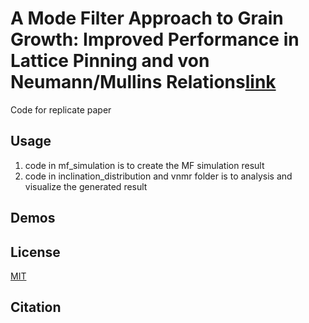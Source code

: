 # A Mode Filter Approach to Grain Growth: Improved Performance in Lattice Pinning and von Neumann/Mullins Relations[link]()

Code for replicate paper

## Usage
1. code in mf_simulation is to create the MF simulation result
2. code in inclination_distribution and vnmr folder is to analysis and visualize the generated result


## Demos




## License
[MIT](https://choosealicense.com/licenses/mit/)

## Citation
